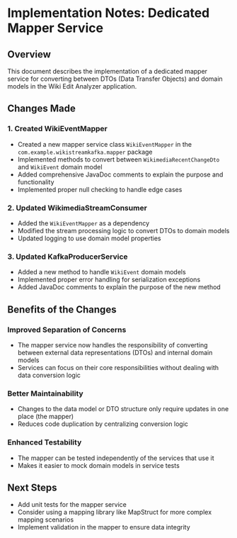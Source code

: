 # Implementation Notes: Dedicated Mapper Service

## Overview
This document describes the implementation of a dedicated mapper service for converting between DTOs (Data Transfer Objects) and domain models in the Wiki Edit Analyzer application.

## Changes Made

### 1. Created WikiEventMapper
- Created a new mapper service class `WikiEventMapper` in the `com.example.wikistreamkafka.mapper` package
- Implemented methods to convert between `WikimediaRecentChangeDto` and `WikiEvent` domain model
- Added comprehensive JavaDoc comments to explain the purpose and functionality
- Implemented proper null checking to handle edge cases

### 2. Updated WikimediaStreamConsumer
- Added the `WikiEventMapper` as a dependency
- Modified the stream processing logic to convert DTOs to domain models
- Updated logging to use domain model properties

### 3. Updated KafkaProducerService
- Added a new method to handle `WikiEvent` domain models
- Implemented proper error handling for serialization exceptions
- Added JavaDoc comments to explain the purpose of the new method

## Benefits of the Changes

### Improved Separation of Concerns
- The mapper service now handles the responsibility of converting between external data representations (DTOs) and internal domain models
- Services can focus on their core responsibilities without dealing with data conversion logic

### Better Maintainability
- Changes to the data model or DTO structure only require updates in one place (the mapper)
- Reduces code duplication by centralizing conversion logic

### Enhanced Testability
- The mapper can be tested independently of the services that use it
- Makes it easier to mock domain models in service tests

## Next Steps
- Add unit tests for the mapper service
- Consider using a mapping library like MapStruct for more complex mapping scenarios
- Implement validation in the mapper to ensure data integrity